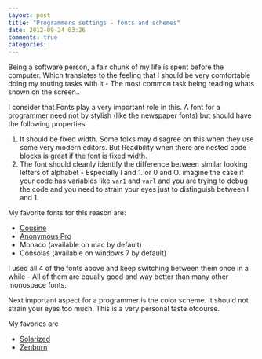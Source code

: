 ```yaml
---
layout: post
title: "Programmers settings - fonts and schemes"
date: 2012-09-24 03:26
comments: true
categories: 
---
```

Being a software person, a fair chunk of my life is spent before the
computer. Which translates to the feeling that I should be very comfortable
doing my routing tasks with it - The most common task being reading whats
shown on the screen..

I consider that Fonts play a very important role in this. A font for a
programmer need not by stylish (like the newspaper fonts) but should have
the following properties.

1. It should be fixed width. Some folks may disagree on this when they use
   some very modern editors. But Readbility when there are
   nested code blocks is great if the font is fixed width.
2. The font should cleanly identify the difference between similar looking
   letters of alphabet - Especially l and 1. or 0 and O.
   imagine the case if your code has variables like ```var1``` and ```varl```
   and you are trying to debug the code and you need to strain your eyes
   just to distinguish between l and 1.

My favorite fonts for this reason are:

+ [Cousine](http://openfontlibrary.org/font/cousine)
+ [Anonymous Pro](http://www.ms-studio.com/FontSales/anonymouspro.html)
+ Monaco (available on mac by default)
+ Consolas (available on windows 7 by default)

I used all 4 of the fonts above and keep switching between them once in a
while - All of them are equally good and way better than many other
monospace fonts.


Next important aspect for a programmer is the color scheme. It should not
strain your eyes too much. This is a very personal taste ofcourse.

My favories are

* [Solarized](http://ethanschoonover.com/solarized)
* [Zenburn](http://slinky.imukuppi.org/zenburnpage/)
